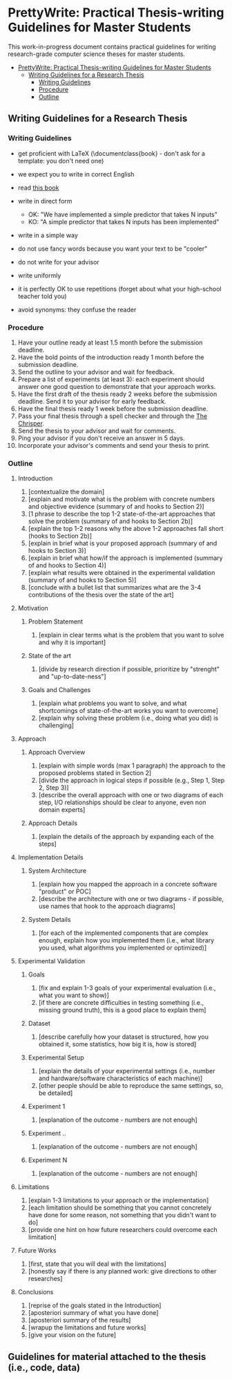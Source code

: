 # PrettyWrite: Practical Thesis-writing Guidelines for Master Students

This work-in-progress document contains practical guidelines for writing
research-grade computer science theses for master students.

- [PrettyWrite: Practical Thesis-writing Guidelines for Master Students](#prettywrite--practical-thesis-writing-guidelines-for-master-students)
  * [Writing Guidelines for a Research Thesis](#writing-guidelines-for-a-research-thesis)
    + [Writing Guidelines](#writing-guidelines)
    + [Procedure](#procedure)
    + [Outline](#outline)


## Writing Guidelines for a Research Thesis

### Writing Guidelines

- get proficient with LaTeX (\documentclass{book} - don't ask for a template: you don't need one)
- we expect you to write in correct English
- read [this book](http://www.amazon.com/BUGS-Writing-Revised-Edition-Debugging/dp/020137921X/ref=sr_1_fkmr0_1?ie=UTF8&qid=1392997697&sr=8-1-fkmr0&keywords=lynn+dupree+debugging+prose)
- write in direct form
    - OK: "We have implemented a simple predictor that takes N inputs"
    - KO: "A simple predictor that takes N inputs has been implemented"

- write in a simple way
- do not use fancy words because you want your text to be "cooler"
- do not write for your advisor
- write uniformly
- it is perfectly OK to use repetitions (forget about what your high-school teacher told you)
- avoid synonyms: they confuse the reader

### Procedure

1. Have your outline ready at least 1.5 month before the submission deadline.
2. Have the bold points of the introduction ready 1 month before the submission deadline.
3. Send the outline to your advisor and wait for feedback.
4. Prepare a list of experiments (at least 3): each experiment should answer one good question to demonstrate that your approach works.
5. Have the first draft of the thesis ready 2 weeks before the submission deadline. Send it to your advisor for early feedback.
6. Have the final thesis ready 1 week before the submission deadline.
7. Pass your final thesis through a spell checker and through the [The Chrisper](https://github.com/invernizzi/chrisper).
8. Send the thesis to your advisor and wait for comments.
9. Ping your advisor if you don't receive an answer in 5 days.
10. Incorporate your advisor's comments and send your thesis to print.

### Outline

1. Introduction
    1. [contextualize the domain]
    2. [explain and motivate what is the problem with concrete numbers and objective evidence (summary of and hooks to Section 2)]
    3. [1 phrase to describe the top 1-2 state-of-the-art approaches that solve the problem (summary of and hooks to Section 2b)]
    4. [explain the top 1-2 reasons why the above 1-2 approaches fall short (hooks to Section 2b)]
    5. [explain in brief what is your proposed approach (summary of and hooks to Section 3)]
    6. [explain in brief what how/if the approach is implemented (summary of and hooks to Section 4)]
    7. [explain what results were obtained in the experimental validation (summary of and hooks to Section 5)]
    8. [conclude with a bullet list that summarizes what are the 3-4 contributions of the thesis over the state of the art]

2. Motivation
    1. Problem Statement
        1. [explain in clear terms what is the problem that you want to solve and why it is important]

    2. State of the art
        1. [divide by research direction if possible, prioritize by "strenght" and "up-to-date-ness"]

    3. Goals and Challenges
        1. [explain what problems you want to solve, and what shortcomings of state-of-the-art works you want to overcome]
        2. [explain why solving these problem (i.e., doing what you did) is challenging]

3. Approach
    1. Approach Overview
        1. [explain with simple words (max 1 paragraph) the approach to the proposed problems stated in Section 2]
        2. [divide the approach in logical steps if possible (e.g., Step 1, Step 2, Step 3)]
        3. [describe the overall approach with one or two diagrams of each step, I/O relationships should be clear to anyone, even non domain experts]

    2. Approach Details
        1. [explain the details of the approach by expanding each of the steps]

4. Implementation Details
    1. System Architecture
        1. [explain how you mapped the approach in a concrete software "product" or POC]
        2. [describe the architecture with one or two diagrams - if possible, use names that hook to the approach diagrams]

    2. System Details
        1. [for each of the implemented components that are complex enough, explain how you implemented them (i.e., what library you used, what algorithms you implemented or optimized)]

5. Experimental Validation
    1. Goals
        1. [fix and explain 1-3 goals of your experimental evaluation (i.e., what you want to show)]
        2. [if there are concrete difficulties in testing something (i.e., missing ground truth), this is a good place to explain them]

    2. Dataset
        1. [describe carefully how your dataset is structured, how you obtained it, some statistics, how big it is, how is stored]

    3. Experimental Setup
        1. [explain the details of your experimental settings (i.e., number and hardware/software characteristics of each machine)]
        2. [other people should be able to reproduce the same settings, so, be detailed]

    4. Experiment 1
        1. [explanation of the outcome - numbers are not enough]

    5. Experiment ..
        1. [explanation of the outcome - numbers are not enough]

    6. Experiment N
        1. [explanation of the outcome - numbers are not enough]

6. Limitations
    1. [explain 1-3 limitations to your approach or the implementation]
    2. [each limitation should be something that you cannot concretely have done for some reason, not something that you didn't want to do]
    3. [provide one hint on how future researchers could overcome each limitation]

7. Future Works
    1. [first, state that you will deal with the limitations]
    2. [honestly say if there is any planned work: give directions to other researches]

8. Conclusions
    1. [reprise of the goals stated in the Introduction]
    2. [aposteriori summary of what you have done]
    3. [aposteriori summary of the results]
    4. [wrapup the limitations and future works]
    5. [give your vision on the future]


## Guidelines for material attached to the thesis (i.e., code, data)
